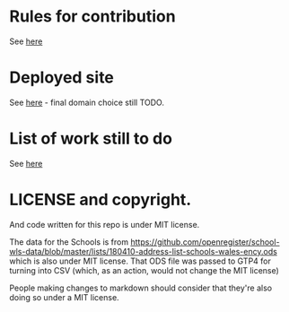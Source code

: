 # Rules for contribution

See [here](./contribution_rules.md)

# Deployed site

See [here](https://ventilate-schools.github.io/Wales) - final domain choice still TODO.

# List of work still to do

See [here](./TODO.md)

# LICENSE and copyright.

And code written for this repo is under MIT license.

The data for the Schools is from https://github.com/openregister/school-wls-data/blob/master/lists/180410-address-list-schools-wales-ency.ods which is also under MIT license. That ODS file was passed to GTP4 for turning into CSV (which, as an action, would not change the MIT license)

People making changes to markdown should consider that they're also doing so under a MIT license.

